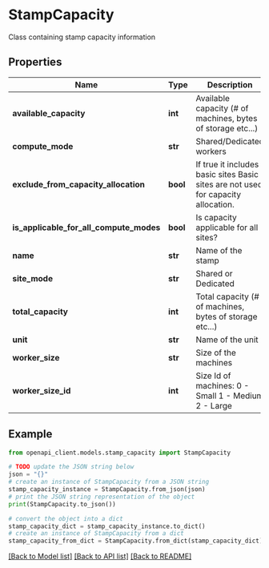 # StampCapacity

Class containing stamp capacity information

## Properties

Name | Type | Description | Notes
------------ | ------------- | ------------- | -------------
**available_capacity** | **int** | Available capacity (# of machines, bytes of storage etc...) | [optional] 
**compute_mode** | **str** | Shared/Dedicated workers | [optional] 
**exclude_from_capacity_allocation** | **bool** | If true it includes basic sites              Basic sites are not used for capacity allocation. | [optional] 
**is_applicable_for_all_compute_modes** | **bool** | Is capacity applicable for all sites? | [optional] 
**name** | **str** | Name of the stamp | [optional] 
**site_mode** | **str** | Shared or Dedicated | [optional] 
**total_capacity** | **int** | Total capacity (# of machines, bytes of storage etc...) | [optional] 
**unit** | **str** | Name of the unit | [optional] 
**worker_size** | **str** | Size of the machines | [optional] 
**worker_size_id** | **int** | Size Id of machines:               0 - Small              1 - Medium              2 - Large | [optional] 

## Example

```python
from openapi_client.models.stamp_capacity import StampCapacity

# TODO update the JSON string below
json = "{}"
# create an instance of StampCapacity from a JSON string
stamp_capacity_instance = StampCapacity.from_json(json)
# print the JSON string representation of the object
print(StampCapacity.to_json())

# convert the object into a dict
stamp_capacity_dict = stamp_capacity_instance.to_dict()
# create an instance of StampCapacity from a dict
stamp_capacity_from_dict = StampCapacity.from_dict(stamp_capacity_dict)
```
[[Back to Model list]](../README.md#documentation-for-models) [[Back to API list]](../README.md#documentation-for-api-endpoints) [[Back to README]](../README.md)


